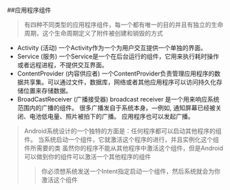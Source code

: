 ##应用程序组件

> 有四种不同类型的应用程序组件，每一个都有唯一的目的并且有独立的生命周期，这个生命周期定义了附件被创建和销毁的方式

* Activity (活动)
    一个Activity作为一个为用户交互提供一个单独的界面。
* Service (服务)
    一个Service是一个在后台运行的组件，它用来执行耗时操作或者远程进程，不提供交互界面。
* ContentProvider (内容供应者)
    一个ContentProvider负责管理应用程序的数据共享集。可以通过文件，数据库，网络或者其他应用程序可以访问持久化存储位置来存储数据。
* BroadCastReceiver (广播接受器)
    broadcast receiver 是一个用来响应系统范围内的广播的组件。 很多广播发自于系统本身。—例如, 通知屏幕已经被关闭、电池低电量、照片被拍下的广播。 应用程序也可以发起广播。

> Android系统设计的一个独特的方面是：任何程序都可以启动其他程序的组件。
> 当系统启动一个组件，它就激活这个程序的进行，并且实例化这个组件所需要的类
> 虽然你的程序不能从其他程序中激活这个组件，但是Android可以做到你的组件可以激活一个其他程序的组件
>   > 你必须想系统发送一个Intent指定启动一个组件，然后系统就会为你激活这个组件


